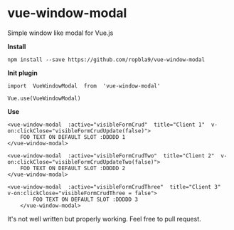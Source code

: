 # vue-window-modal

Simple window like modal for Vue.js

**Install**

    npm install --save https://github.com/ropbla9/vue-window-modal

**Init plugin**

    import  VueWindowModal  from  'vue-window-modal'
    
    Vue.use(VueWindowModal)

**Use**

    <vue-window-modal  :active="visibleFormCrud"  title="Client 1"  v-on:clickClose="visibleFormCrudUpdate(false)">
	    FOO TEXT ON DEFAULT SLOT :DDDDD 1
    </vue-window-modal>
    
    <vue-window-modal  :active="visibleFormCrudTwo"  title="Client 2"  v-on:clickClose="visibleFormCrudUpdateTwo(false)">
	    FOO TEXT ON DEFAULT SLOT :DDDDD 2
    </vue-window-modal>
    
    <vue-window-modal  :active="visibleFormCrudThree"  title="Client 3"  v-on:clickClose="visibleFormCrudThree = false">
    	    FOO TEXT ON DEFAULT SLOT :DDDDD 3
        </vue-window-modal>

It's not well written but properly working. Feel free to pull request.
